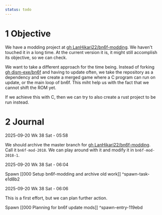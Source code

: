 ```yaml
---
status: todo
---
```


# 1 Objective

We have a modding project at [gh LanHikari22/bn6f-modding](https://github.com/LanHikari22/bn6f-modding). We haven't touched it in a long time. At the current version it is, it might still accomplish its objective, so we can check.

We want to take a different approach for the time being. Instead of forking [gh dism-exe/bn6f](https://github.com/dism-exe/bn6f) and having to update often, we take the repository as a dependency and we create a merged game where a C program can run on update, or the main loop of bn6f. This miht help us with the fact that we cannot shift the ROM yet.

If we achieve this with C, then we can try to also create a rust project to be run instead.

# 2 Journal

2025-09-20 Wk 38 Sat - 05:58

We should archive the master branch for [gh LanHikari22/bn6f-modding](https://github.com/LanHikari22/bn6f-modding). Call it `bn6f-mod-2018`. We can play around with it and modify it in `bn6f-mod-2018-1`.

2025-09-20 Wk 38 Sat - 06:04

Spawn [[000 Setup bn6f-modding and archive old work]] ^spawn-task-e1d8b2

2025-09-20 Wk 38 Sat - 06:06

This is a first effort, but we can plan further action.

Spawn [[000 Planning for bn6f update mods]] ^spawn-entry-119ebd
